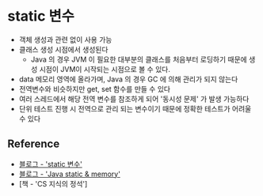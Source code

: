 #  static 변수
- 객체 생성과 관련 없이 사용 가능
- 클래스 생성 시점에서 생성된다
    - Java 의 경우 JVM 이 필요한 대부분의 클래스를 처음부터 로딩하기 때문에 생성 시점이 JVM이 시작되는 시점으로 볼 수 있다.
- data 메모리 영역에 올라가며, Java 의 경우 GC 에 의해 관리가 되지 않는다
- 전역변수와 비슷하지만 get, set 함수를 만들 수 있다
- 여러 스레드에서 해당 전역 변수를 참조하게 되어 '동시성 문제' 가 발생 가능하다
- 단위 테스트 진행 시 전역으로 관리 되는 변수이기 때문에 정확한 테스트가 어려울 수 있다

## Reference
- [블로그 - 'static 변수'](https://jyoel.tistory.com/44)
- [블로그 - 'Java static & memory'](https://velog.io/@yonii/JAVA-Static%EC%9D%B4%EB%9E%80)
- [책 - 'CS 지식의 정석']